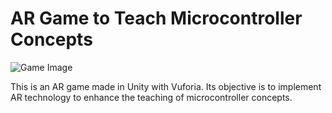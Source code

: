 # AR Game to Teach Microcontroller Concepts

![Game Image](./images/)

This is an AR game made in Unity with Vuforia. Its objective is to implement AR technology to enhance the teaching of microcontroller concepts.
